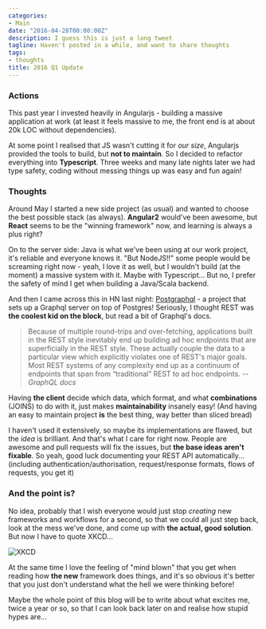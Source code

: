 ```yaml
---
categories:
- Main
date: "2016-04-28T00:00:00Z"
description: I guess this is just a long tweet
tagline: Haven't posted in a while, and want to share thoughts
tags:
- thoughts
title: 2016 Q1 Update
---
```


### Actions

This past year I invested heavily in Angularjs - building a massive application at work (at least it feels massive to me, the front end is at about 20k LOC without dependencies).

At some point I realised that JS wasn't cutting it for *our size*, Angularjs provided the tools to build, but **not to maintain**. So I decided to refactor everything into **Typescript**. Three weeks and many late nights later we had type safety, coding without messing things up was easy and fun again!

### Thoughts

Around May I started a new side project (as usual) and wanted to choose the best possible stack (as always). **Angular2** would've been awesome, but **React** seems to be the "winning framework" now, and learning is always a plus right?

On to the server side: Java is what we've been using at our work project, it's reliable and everyone knows it. "But NodeJS!!" some people would be screaming right now - yeah, I love it as well, but I wouldn't build (at the moment) a massive system with it. Maybe with Typescript... But no, I prefer the safety of mind I get when building a Java/Scala backend.

And then I came across this in HN last night: [Postgraphql](https://github.com/calebmer/postgraphql) - a project that sets up a Graphql server on top of Postgres! Seriously, I thought REST was **the coolest kid on the block**, but read a bit of Graphql's docs.


> Because of multiple round-trips and over-fetching, applications built in the REST style inevitably end up building ad hoc endpoints that are superficially in the REST style. These actually couple the data to a particular view which explicitly violates one of REST's major goals. Most REST systems of any complexity end up as a continuum of endpoints that span from “traditional” REST to ad hoc endpoints.
> *-- GraphQL docs*

Having **the client** decide which data, which format, and what **combinations** (JOINS) to do with it, just makes **maintainability** insanely easy! (And having an easy to maintain project **is** the best thing, way better than sliced bread)

I haven't used it extensively, so maybe its implementations are flawed, but the *idea* is brilliant. And that's what I care for right now. People are awesome and pull requests will fix the issues, but **the base ideas aren't fixable**. So yeah, good luck documenting your REST API automatically... (including authentication/authorisation, request/response formats, flows of requests, you get it)

### And the point is?

No idea, probably that I wish everyone would just stop *creating* new frameworks and workflows for a second, so that we could all just step back, look at the mess we've done, and come up with **the actual, good solution**. But now I have to quote XKCD...

![XKCD](http://imgs.xkcd.com/comics/standards.png)

At the same time I love the feeling of "mind blown" that you get when reading how **the new** framework does things, and it's so obvious it's better that you just don't understand what the hell we were thinking before!

Maybe the whole point of this blog will be to write about what excites me, twice a year or so, so that I can look back later on and realise how stupid hypes are...
